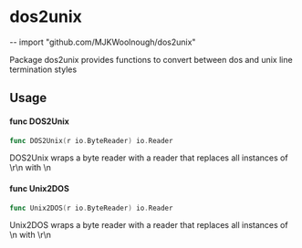 # dos2unix
--
    import "github.com/MJKWoolnough/dos2unix"

Package dos2unix provides functions to convert between dos and unix line
termination styles

## Usage

#### func  DOS2Unix

```go
func DOS2Unix(r io.ByteReader) io.Reader
```
DOS2Unix wraps a byte reader with a reader that replaces all instances of \r\n
with \n

#### func  Unix2DOS

```go
func Unix2DOS(r io.ByteReader) io.Reader
```
Unix2DOS wraps a byte reader with a reader that replaces all instances of \n
with \r\n
